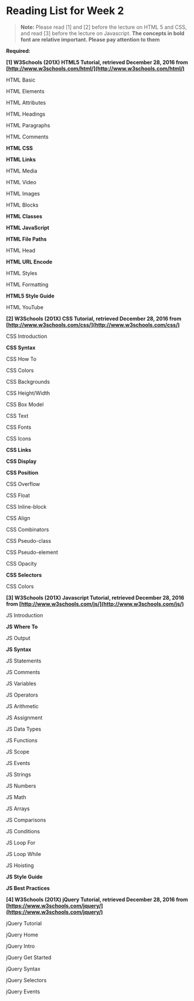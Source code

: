 # Reading List for Week 2

> **Note:** Please read [1] and [2] before the lecture on HTML 5 and CSS, and read [3] before the lecture on Javascript. **The concepts in bold font are relative important. Please pay attention to them**

**Required:**

**[1] W3Schools (201X) HTML5 Tutorial, retrieved December 28, 2016 from [http://www.w3schools.com/html/](http://www.w3schools.com/html/)**

HTML Basic

HTML Elements

HTML Attributes

HTML Headings

HTML Paragraphs

HTML Comments

**HTML CSS**

**HTML Links**

HTML Media

HTML Video

HTML Images

HTML Blocks

**HTML Classes**

**HTML JavaScript**

**HTML File Paths**

HTML Head

**HTML URL Encode**

HTML Styles

HTML Formatting

**HTML5 Style Guide**

HTML YouTube



**[2] W3Schools (201X) CSS Tutorial, retrieved December 28, 2016 from [http://www.w3schools.com/css/](http://www.w3schools.com/css/)**

CSS Introduction

**CSS Syntax**

CSS How To

CSS Colors

CSS Backgrounds

CSS Height/Width


CSS Box Model

CSS Text

CSS Fonts

CSS Icons

**CSS Links**

**CSS Display**

**CSS Position**

CSS Overflow

CSS Float

CSS Inline-block

CSS Align

CSS Combinators

CSS Pseudo-class

CSS Pseudo-element

CSS Opacity

**CSS Selectors**

CSS Colors




**[3] W3Schools (201X) Javascript Tutorial, retrieved December 28, 2016 from [http://www.w3schools.com/js/](http://www.w3schools.com/js/)**

JS Introduction

**JS Where To**

JS Output

**JS Syntax**

JS Statements


JS Comments

JS Variables

JS Operators


JS Arithmetic

JS Assignment

JS Data Types


JS Functions

JS Scope

JS Events

JS Strings

JS Numbers

JS Math


JS Arrays

JS Comparisons

JS Conditions

JS Loop For

JS Loop While

JS Hoisting

**JS Style Guide**

**JS Best Practices**

**[4] W3Schools (201X) jQuery Tutorial, retrieved December 28, 2016 from [https://www.w3schools.com/jquery/](https://www.w3schools.com/jquery/)**

jQuery Tutorial

jQuery Home

jQuery Intro

jQuery Get Started

jQuery Syntax

jQuery Selectors

jQuery Events
